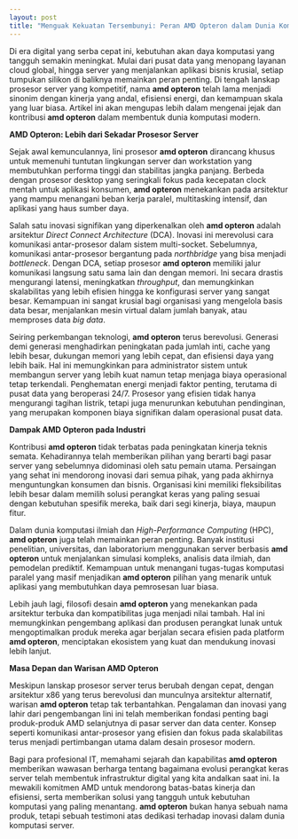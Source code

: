```yaml
---
layout: post
title: "Menguak Kekuatan Tersembunyi: Peran AMD Opteron dalam Dunia Komputasi Modern"
---
```


Di era digital yang serba cepat ini, kebutuhan akan daya komputasi yang tangguh semakin meningkat. Mulai dari pusat data yang menopang layanan cloud global, hingga server yang menjalankan aplikasi bisnis krusial, setiap tumpukan silikon di baliknya memainkan peran penting. Di tengah lanskap prosesor server yang kompetitif, nama **amd opteron** telah lama menjadi sinonim dengan kinerja yang andal, efisiensi energi, dan kemampuan skala yang luar biasa. Artikel ini akan mengupas lebih dalam mengenai jejak dan kontribusi **amd opteron** dalam membentuk dunia komputasi modern.

**AMD Opteron: Lebih dari Sekadar Prosesor Server**

Sejak awal kemunculannya, lini prosesor **amd opteron** dirancang khusus untuk memenuhi tuntutan lingkungan server dan workstation yang membutuhkan performa tinggi dan stabilitas jangka panjang. Berbeda dengan prosesor desktop yang seringkali fokus pada kecepatan clock mentah untuk aplikasi konsumen, **amd opteron** menekankan pada arsitektur yang mampu menangani beban kerja paralel, multitasking intensif, dan aplikasi yang haus sumber daya.

Salah satu inovasi signifikan yang diperkenalkan oleh **amd opteron** adalah arsitektur *Direct Connect Architecture* (DCA). Inovasi ini merevolusi cara komunikasi antar-prosesor dalam sistem multi-socket. Sebelumnya, komunikasi antar-prosesor bergantung pada *northbridge* yang bisa menjadi *bottleneck*. Dengan DCA, setiap prosesor **amd opteron** memiliki jalur komunikasi langsung satu sama lain dan dengan memori. Ini secara drastis mengurangi latensi, meningkatkan *throughput*, dan memungkinkan skalabilitas yang lebih efisien hingga ke konfigurasi server yang sangat besar. Kemampuan ini sangat krusial bagi organisasi yang mengelola basis data besar, menjalankan mesin virtual dalam jumlah banyak, atau memproses data *big data*.

Seiring perkembangan teknologi, **amd opteron** terus berevolusi. Generasi demi generasi menghadirkan peningkatan pada jumlah inti, cache yang lebih besar, dukungan memori yang lebih cepat, dan efisiensi daya yang lebih baik. Hal ini memungkinkan para administrator sistem untuk membangun server yang lebih kuat namun tetap menjaga biaya operasional tetap terkendali. Penghematan energi menjadi faktor penting, terutama di pusat data yang beroperasi 24/7. Prosesor yang efisien tidak hanya mengurangi tagihan listrik, tetapi juga menurunkan kebutuhan pendinginan, yang merupakan komponen biaya signifikan dalam operasional pusat data.

**Dampak AMD Opteron pada Industri**

Kontribusi **amd opteron** tidak terbatas pada peningkatan kinerja teknis semata. Kehadirannya telah memberikan pilihan yang berarti bagi pasar server yang sebelumnya didominasi oleh satu pemain utama. Persaingan yang sehat ini mendorong inovasi dari semua pihak, yang pada akhirnya menguntungkan konsumen dan bisnis. Organisasi kini memiliki fleksibilitas lebih besar dalam memilih solusi perangkat keras yang paling sesuai dengan kebutuhan spesifik mereka, baik dari segi kinerja, biaya, maupun fitur.

Dalam dunia komputasi ilmiah dan *High-Performance Computing* (HPC), **amd opteron** juga telah memainkan peran penting. Banyak institusi penelitian, universitas, dan laboratorium menggunakan server berbasis **amd opteron** untuk menjalankan simulasi kompleks, analisis data ilmiah, dan pemodelan prediktif. Kemampuan untuk menangani tugas-tugas komputasi paralel yang masif menjadikan **amd opteron** pilihan yang menarik untuk aplikasi yang membutuhkan daya pemrosesan luar biasa.

Lebih jauh lagi, filosofi desain **amd opteron** yang menekankan pada arsitektur terbuka dan kompatibilitas juga menjadi nilai tambah. Hal ini memungkinkan pengembang aplikasi dan produsen perangkat lunak untuk mengoptimalkan produk mereka agar berjalan secara efisien pada platform **amd opteron**, menciptakan ekosistem yang kuat dan mendukung inovasi lebih lanjut.

**Masa Depan dan Warisan AMD Opteron**

Meskipun lanskap prosesor server terus berubah dengan cepat, dengan arsitektur x86 yang terus berevolusi dan munculnya arsitektur alternatif, warisan **amd opteron** tetap tak terbantahkan. Pengalaman dan inovasi yang lahir dari pengembangan lini ini telah memberikan fondasi penting bagi produk-produk AMD selanjutnya di pasar server dan data center. Konsep seperti komunikasi antar-prosesor yang efisien dan fokus pada skalabilitas terus menjadi pertimbangan utama dalam desain prosesor modern.

Bagi para profesional IT, memahami sejarah dan kapabilitas **amd opteron** memberikan wawasan berharga tentang bagaimana evolusi perangkat keras server telah membentuk infrastruktur digital yang kita andalkan saat ini. Ia mewakili komitmen AMD untuk mendorong batas-batas kinerja dan efisiensi, serta memberikan solusi yang tangguh untuk kebutuhan komputasi yang paling menantang. **amd opteron** bukan hanya sebuah nama produk, tetapi sebuah testimoni atas dedikasi terhadap inovasi dalam dunia komputasi server.
